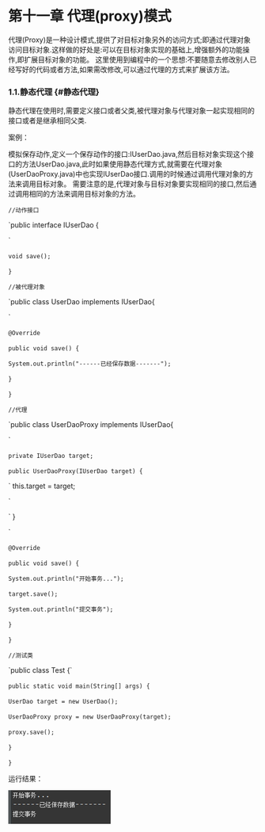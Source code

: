 # 第十一章 代理\(proxy\)模式

代理\(Proxy\)是一种设计模式,提供了对目标对象另外的访问方式;即通过代理对象访问目标对象.这样做的好处是:可以在目标对象实现的基础上,增强额外的功能操作,即扩展目标对象的功能。 这里使用到编程中的一个思想:不要随意去修改别人已经写好的代码或者方法,如果需改修改,可以通过代理的方式来扩展该方法。

### 1.1.静态代理 {#静态代理}

静态代理在使用时,需要定义接口或者父类,被代理对象与代理对象一起实现相同的接口或者是继承相同父类.

案例：

模拟保存动作,定义一个保存动作的接口:IUserDao.java,然后目标对象实现这个接口的方法UserDao.java,此时如果使用静态代理方式,就需要在代理对象\(UserDaoProxy.java\)中也实现IUserDao接口.调用的时候通过调用代理对象的方法来调用目标对象。 需要注意的是,代理对象与目标对象要实现相同的接口,然后通过调用相同的方法来调用目标对象的方法。

`//动作接口`

\`public interface IUserDao {

\`

`void save();`

`}`

`//被代理对象`

\`public class UserDao implements IUserDao{

\`

`@Override`

`public void save() {`

`System.out.println("------已经保存数据-------");`

`}`

`}`

`//代理`

\`public class UserDaoProxy implements IUserDao{

\`

`private IUserDao target;`

`public UserDaoProxy(IUserDao target) {`

\`        this.target = target;

\`

\`    }

\`

`@Override`

`public void save() {`

`System.out.println("开始事务...");`

`target.save();`

`System.out.println("提交事务");`

`}`

`}`

`//测试类`

\`public class Test {\`

`public static void main(String[] args) {`

`UserDao target = new UserDao();`

`UserDaoProxy proxy = new UserDaoProxy(target);`

`proxy.save();`

`}`

`}`

运行结果：

![](/assets/image11_1.png)

